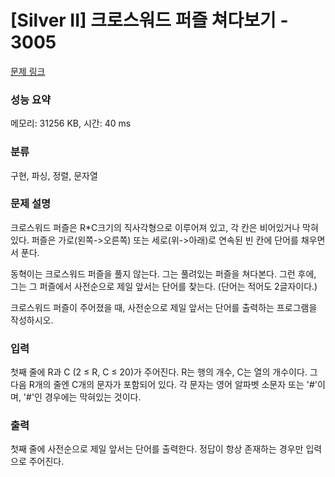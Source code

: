 # [Silver II] 크로스워드 퍼즐 쳐다보기 - 3005 

[문제 링크](https://www.acmicpc.net/problem/3005) 

### 성능 요약

메모리: 31256 KB, 시간: 40 ms

### 분류

구현, 파싱, 정렬, 문자열

### 문제 설명

<p>크로스워드 퍼즐은 R*C크기의 직사각형으로 이루어져 있고, 각 칸은 비어있거나 막혀있다. 퍼즐은 가로(왼쪽->오른쪽) 또는 세로(위->아래)로 연속된 빈 칸에 단어를 채우면서 푼다.</p>

<p>동혁이는 크로스워드 퍼즐을 풀지 않는다. 그는 풀려있는 퍼즐을 쳐다본다. 그런 후에, 그는 그 퍼즐에서 사전순으로 제일 앞서는 단어를 찾는다. (단어는 적어도 2글자이다.)</p>

<p>크로스워드 퍼즐이 주어졌을 때, 사전순으로 제일 앞서는 단어를 출력하는 프로그램을 작성하시오.</p>

### 입력 

 <p>첫째 줄에 R과 C (2 ≤ R, C ≤ 20)가 주어진다. R는 행의 개수, C는 열의 개수이다. 그 다음 R개의 줄엔 C개의 문자가 포함되어 있다. 각 문자는 영어 알파벳 소문자 또는 '#'이며, '#'인 경우에는 막혀있는 것이다.</p>

### 출력 

 <p>첫째 줄에 사전순으로 제일 앞서는 단어를 출력한다. 정답이 항상 존재하는 경우만 입력으로 주어진다.</p>

